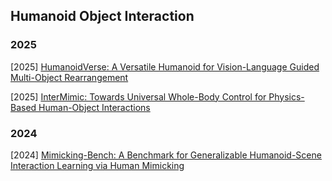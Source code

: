 ## Humanoid Object Interaction

### 2025

[2025] [HumanoidVerse: A Versatile Humanoid for Vision-Language Guided Multi-Object Rearrangement](https://arxiv.org/abs/2508.16943)

[2025] [InterMimic: Towards Universal Whole-Body Control for Physics-Based Human-Object Interactions](https://arxiv.org/abs/2502.20390)



### 2024

[2024] [Mimicking-Bench: A Benchmark for Generalizable Humanoid-Scene Interaction Learning via Human Mimicking](https://arxiv.org/abs/2412.17730)